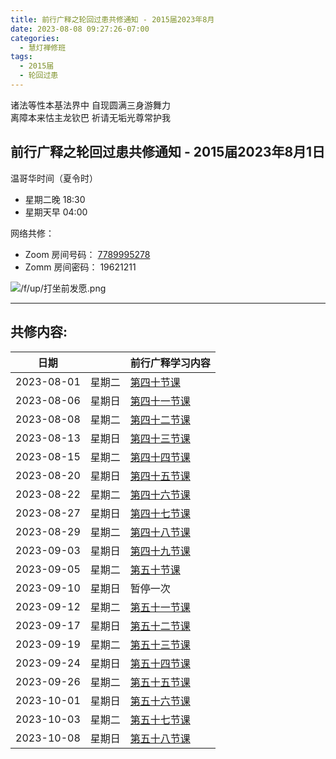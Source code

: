 ```yaml
---
title: 前行广释之轮回过患共修通知 - 2015届2023年8月
date: 2023-08-08 09:27:26-07:00
categories:
  - 慧灯禅修班
tags:
  - 2015届
  - 轮回过患
---
```

诸法等性本基法界中 自现圆满三身游舞力  
离障本来怙主龙钦巴 祈请无垢光尊常护我

## 前行广释之轮回过患共修通知 - 2015届2023年8月1日

温哥华时间（夏令时）
 - 星期二晚 18:30 
 - 星期天早 04:00

网络共修：

- Zoom 房间号码： [7789995278](https://us02web.zoom.us/j/7789995278?pwd=VjZmbWJFY2k2K0E5RVB2cTNIQmhqUT09)
- Zomm 房间密码： 19621211


![/f/up/打坐前发愿.png](/f/up/打坐前发愿.png)

---

## 共修内容:

| 日期 |  | 前行广释学习内容 |
| --- | --- | --- |
| 2023-08-01 | 星期二 | [第四十节课](https://huidengchanxiu.net/refs/qxgs/qxgs-05lh#%E7%AC%AC%E5%9B%9B%E5%8D%81%E8%8A%82%E8%AF%BE) |
| 2023-08-06 | 星期日 | [第四十一节课](https://huidengchanxiu.net/refs/qxgs/qxgs-05lh#%E7%AC%AC%E5%9B%9B%E5%8D%81%E4%B8%80%E8%8A%82%E8%AF%BE) |
| 2023-08-08 | 星期二 | [第四十二节课](https://huidengchanxiu.net/refs/qxgs/qxgs-05lh#%E7%AC%AC%E5%9B%9B%E5%8D%81%E4%BA%8C%E8%8A%82%E8%AF%BE) |
| 2023-08-13 | 星期日 | [第四十三节课](https://huidengchanxiu.net/refs/qxgs/qxgs-05lh#%E7%AC%AC%E5%9B%9B%E5%8D%81%E4%B8%89%E8%8A%82%E8%AF%BE) |
| 2023-08-15 | 星期二 | [第四十四节课](https://huidengchanxiu.net/refs/qxgs/qxgs-05lh#%E7%AC%AC%E5%9B%9B%E5%8D%81%E5%9B%9B%E8%8A%82%E8%AF%BE) |
| 2023-08-20 | 星期日 | [第四十五节课](https://huidengchanxiu.net/refs/qxgs/qxgs-05lh#%E7%AC%AC%E5%9B%9B%E5%8D%81%E4%BA%94%E8%8A%82%E8%AF%BE) |
| 2023-08-22 | 星期二 | [第四十六节课](https://huidengchanxiu.net/refs/qxgs/qxgs-05lh#%E7%AC%AC%E5%9B%9B%E5%8D%81%E5%85%AD%E8%8A%82%E8%AF%BE) |
| 2023-08-27 | 星期日 | [第四十七节课](https://huidengchanxiu.net/refs/qxgs/qxgs-05lh#%E7%AC%AC%E5%9B%9B%E5%8D%81%E4%B8%83%E8%8A%82%E8%AF%BE) |
| 2023-08-29 | 星期二 | [第四十八节课](https://huidengchanxiu.net/refs/qxgs/qxgs-05lh#%E7%AC%AC%E5%9B%9B%E5%8D%81%E5%85%AB%E8%8A%82%E8%AF%BE) |
| 2023-09-03 | 星期日 | [第四十九节课](https://huidengchanxiu.net/refs/qxgs/qxgs-05lh#%E7%AC%AC%E5%9B%9B%E5%8D%81%E4%B9%9D%E8%8A%82%E8%AF%BE) |
| 2023-09-05 | 星期二 | [第五十节课](https://huidengchanxiu.net/refs/qxgs/qxgs-05lh#%E7%AC%AC%E4%BA%94%E5%8D%81%E8%8A%82%E8%AF%BE) |
| 2023-09-10 | 星期日 | 暂停一次 |
| 2023-09-12 | 星期二 | [第五十一节课](https://huidengchanxiu.net/refs/qxgs/qxgs-05lh#%E7%AC%AC%E4%BA%94%E5%8D%81%E4%B8%80%E8%8A%82%E8%AF%BE) |
| 2023-09-17 | 星期日 | [第五十二节课](https://huidengchanxiu.net/refs/qxgs/qxgs-05lh#%E7%AC%AC%E4%BA%94%E5%8D%81%E4%BA%8C%E8%8A%82%E8%AF%BE) |
| 2023-09-19 | 星期二 | [第五十三节课](https://huidengchanxiu.net/refs/qxgs/qxgs-05lh#%E7%AC%AC%E4%BA%94%E5%8D%81%E4%B8%89%E8%8A%82%E8%AF%BE) |
| 2023-09-24 | 星期日 | [第五十四节课](https://huidengchanxiu.net/refs/qxgs/qxgs-05lh#%E7%AC%AC%E4%BA%94%E5%8D%81%E5%9B%9B%E8%8A%82%E8%AF%BE) |
| 2023-09-26 | 星期二 | [第五十五节课](https://huidengchanxiu.net/refs/qxgs/qxgs-05lh#%E7%AC%AC%E4%BA%94%E5%8D%81%E4%BA%94%E8%8A%82%E8%AF%BE) |
| 2023-10-01 | 星期日 | [第五十六节课](https://huidengchanxiu.net/refs/qxgs/qxgs-05lh#%E7%AC%AC%E4%BA%94%E5%8D%81%E5%85%AD%E8%8A%82%E8%AF%BE) |
| 2023-10-03 | 星期二 | [第五十七节课](https://huidengchanxiu.net/refs/qxgs/qxgs-05lh#%E7%AC%AC%E4%BA%94%E5%8D%81%E4%B8%83%E8%8A%82%E8%AF%BE) |
| 2023-10-08 | 星期日 | [第五十八节课](https://huidengchanxiu.net/refs/qxgs/qxgs-05lh#%E7%AC%AC%E4%BA%94%E5%8D%81%E5%85%AB%E8%8A%82%E8%AF%BE) |
